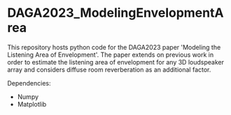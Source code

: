 # DAGA2023_ModelingEnvelopmentArea
This repository hosts python code for the DAGA2023 paper 'Modeling the Listening Area of Envelopment'. The paper extends on previous work in order to estimate the listening area of envelopment for any 3D loudspeaker array and considers diffuse room reverberation as an additional factor.

Dependencies:
* Numpy
* Matplotlib
